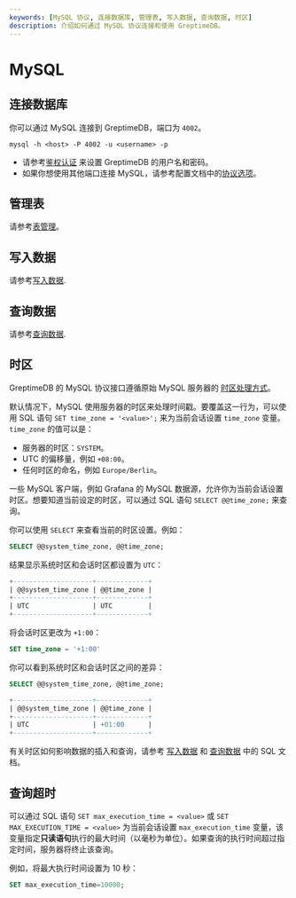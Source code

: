 ```yaml
---
keywords: [MySQL 协议, 连接数据库, 管理表, 写入数据, 查询数据, 时区]
description: 介绍如何通过 MySQL 协议连接和使用 GreptimeDB。
---
```


# MySQL

## 连接数据库

你可以通过 MySQL 连接到 GreptimeDB，端口为 `4002`。

```shell
mysql -h <host> -P 4002 -u <username> -p
```

- 请参考[鉴权认证](/user-guide/deployments-administration/authentication/overview.md) 来设置 GreptimeDB 的用户名和密码。
- 如果你想使用其他端口连接 MySQL，请参考配置文档中的[协议选项](/user-guide/deployments-administration/configuration.md#协议选项)。


## 管理表

请参考[表管理](/user-guide/deployments-administration/manage-data/basic-table-operations.md)。

## 写入数据

请参考[写入数据](/user-guide/ingest-data/for-iot/sql.md).

## 查询数据

请参考[查询数据](/user-guide/query-data/sql.md).

## 时区

GreptimeDB 的 MySQL 协议接口遵循原始 MySQL 服务器的 [时区处理方式](https://dev.mysql.com/doc/refman/8.0/en/time-zone-support.html)。

默认情况下，MySQL 使用服务器的时区来处理时间戳。要覆盖这一行为，可以使用 SQL 语句 `SET time_zone = '<value>';` 来为当前会话设置 `time_zone` 变量。`time_zone` 的值可以是：

- 服务器的时区：`SYSTEM`。
- UTC 的偏移量，例如 `+08:00`。
- 任何时区的命名，例如 `Europe/Berlin`。

一些 MySQL 客户端，例如 Grafana 的 MySQL 数据源，允许你为当前会话设置时区。想要知道当前设定的时区，可以通过 SQL 语句 `SELECT @@time_zone;` 来查询。

你可以使用 `SELECT` 来查看当前的时区设置。例如：

```sql
SELECT @@system_time_zone, @@time_zone;
```

结果显示系统时区和会话时区都设置为 `UTC`：

```SQL
+--------------------+-------------+
| @@system_time_zone | @@time_zone |
+--------------------+-------------+
| UTC                | UTC         |
+--------------------+-------------+
```

将会话时区更改为 `+1:00`：

```SQL
SET time_zone = '+1:00'
```

你可以看到系统时区和会话时区之间的差异：

```SQL
SELECT @@system_time_zone, @@time_zone;

+--------------------+-------------+
| @@system_time_zone | @@time_zone |
+--------------------+-------------+
| UTC                | +01:00      |
+--------------------+-------------+
```

有关时区如何影响数据的插入和查询，请参考 [写入数据](/user-guide/ingest-data/for-iot/sql.md#时区) 和 [查询数据](/user-guide/query-data/sql.md#时区) 中的 SQL 文档。

## 查询超时

可以通过 SQL 语句 `SET max_execution_time = <value>` 或 `SET MAX_EXECUTION_TIME = <value>` 为当前会话设置 `max_execution_time` 变量，该变量指定**只读语句**执行的最大时间（以毫秒为单位）。如果查询的执行时间超过指定时间，服务器将终止该查询。

例如，将最大执行时间设置为 10 秒：

```SQL
SET max_execution_time=10000;
```
